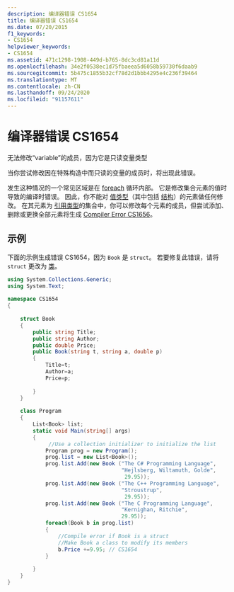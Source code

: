 ```yaml
---
description: 编译器错误 CS1654
title: 编译器错误 CS1654
ms.date: 07/20/2015
f1_keywords:
- CS1654
helpviewer_keywords:
- CS1654
ms.assetid: 471c1298-1908-449d-b765-8dc3cd81a11d
ms.openlocfilehash: 34e2f0538ec1d75fbaeea5d6058b59730f6daab9
ms.sourcegitcommit: 5b475c1855b32cf78d2d1bbb4295e4c236f39464
ms.translationtype: MT
ms.contentlocale: zh-CN
ms.lasthandoff: 09/24/2020
ms.locfileid: "91157611"
---
```

# <a name="compiler-error-cs1654"></a>编译器错误 CS1654

无法修改“variable”的成员，因为它是只读变量类型  
  
 当你尝试修改因在特殊构造中而只读的变量的成员时，将出现此错误。  
  
 发生这种情况的一个常见区域是在 [foreach](../language-reference/keywords/foreach-in.md) 循环内部。 它是修改集合元素的值时导致的编译时错误。 因此，你不能对 [值类型](../language-reference/builtin-types/value-types.md)（其中包括 [结构](../language-reference/builtin-types/struct.md)）的元素做任何修改。 在其元素为 [引用类型](../language-reference/keywords/reference-types.md)的集合中，你可以修改每个元素的成员，但尝试添加、删除或更换全部元素将生成 [Compiler Error CS1656](../language-reference/compiler-messages/cs1656.md)。  
  
## <a name="example"></a>示例  

 下面的示例生成错误 CS1654，因为 `Book` 是 `struct`。 若要修复此错误，请将 `struct` 更改为 [类](../language-reference/keywords/class.md)。  
  
```csharp  
using System.Collections.Generic;  
using System.Text;  
  
namespace CS1654  
{  
  
    struct Book  
    {  
        public string Title;  
        public string Author;  
        public double Price;  
        public Book(string t, string a, double p)  
        {  
            Title=t;  
            Author=a;  
            Price=p;  
  
        }  
    }  
  
    class Program  
    {  
        List<Book> list;  
        static void Main(string[] args)  
        {  
             //Use a collection initializer to initialize the list  
            Program prog = new Program();  
            prog.list = new List<Book>();  
            prog.list.Add(new Book ("The C# Programming Language",  
                                    "Hejlsberg, Wiltamuth, Golde",  
                                     29.95));  
            prog.list.Add(new Book ("The C++ Programming Language",  
                                    "Stroustrup",  
                                     29.95));  
            prog.list.Add(new Book ("The C Programming Language",  
                                    "Kernighan, Ritchie",  
                                    29.95));  
            foreach(Book b in prog.list)  
            {  
                //Compile error if Book is a struct  
                //Make Book a class to modify its members  
                b.Price +=9.95; // CS1654  
            }  
  
        }  
    }  
}  
```
